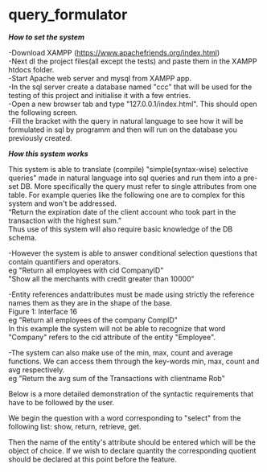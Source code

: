 # query_formulator

***How to set the system***

-Download XAMPP (https://www.apachefriends.org/index.html)  
-Next dl the project files(all except the tests) and paste them
in the XAMPP htdocs folder.  
-Start Apache web server and mysql from XAMPP app.  
-In the sql server create a database named "ccc" that will be used
for the testing of this project and initialise it with a few entries.  
-Open a new browser tab and type "127.0.0.1/index.html".
This should open the following screen.  
-Fill the bracket with the query in natural language to see how it will
be formulated in sql by programm and then will run on the database 
you previously created.  

***How this system works***

  This system is able to translate (compile) "simple(syntax-wise) selective queries" 
made in natural language into sql queries and run them into a pre-set DB.
More specifically the query must refer to single attributes from one table.
For example queries like the following one are to complex for this system and
won't be addressed.  
 “Return the expiration date of the client account who took part in the transaction
with the highest sum.”  
Thus use of this system will also require basic knowledge of the DB schema.


-However the system is able to answer conditional selection questions
that contain quantifiers and operators.  
eg "Return all employees with cid CompanyID"  
 "Show all the merchants with credit greater than 10000"

-Entity references andattributes must be made using strictly 
the reference names them as they are in the shape of the base.  
Figure 1: Interface
16  
 eg "Return all employees of the company CompID"  
In this example the system will not be able to recognize that word
"Company" refers to the cid attribute of the entity "Employee".

-The system can also make use of the min, max, count and average functions.
We can access them through the key-words min, max, count and avg
respectively.   
eg "Return the avg sum of the Transactions with clientname Rob"

Below is a more detailed demonstration of the syntactic requirements that 
have to be followed by the user.

We begin the question with a word corresponding to "select" from
the following list: show, return, retrieve, get.

Then the name of the entity's attribute should be entered
which will be the object of choice. If we wish to
declare quantity the corresponding quotient should be declared
at this point before the feature.
